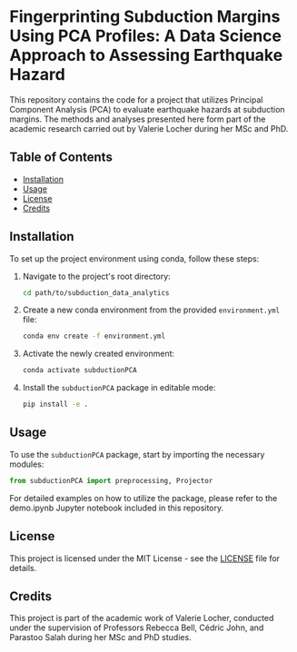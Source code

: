 # Fingerprinting Subduction Margins Using PCA Profiles: A Data Science Approach to Assessing Earthquake Hazard

This repository contains the code for a project that utilizes Principal Component Analysis (PCA) to evaluate earthquake hazards at subduction margins. The methods and analyses presented here form part of the academic research carried out by Valerie Locher during her MSc and PhD.

## Table of Contents
- [Installation](#installation)
- [Usage](#usage)
- [License](#license)
- [Credits](#credits)

## Installation

To set up the project environment using conda, follow these steps:

1. Navigate to the project's root directory:

    ```bash
    cd path/to/subduction_data_analytics
    ```

2. Create a new conda environment from the provided `environment.yml` file:

    ```bash
    conda env create -f environment.yml
    ```

3. Activate the newly created environment:

    ```bash
    conda activate subductionPCA
    ```

4. Install the `subductionPCA` package in editable mode:

    ```bash
    pip install -e .
    ```

## Usage

To use the `subductionPCA` package, start by importing the necessary modules:

```python
from subductionPCA import preprocessing, Projector
```
For detailed examples on how to utilize the package, please refer to the demo.ipynb Jupyter notebook included in this repository.

## License
This project is licensed under the MIT License - see the [LICENSE](LICENSE) file for details.

## Credits
This project is part of the academic work of Valerie Locher, conducted under the supervision of Professors Rebecca Bell, Cédric John, and Parastoo Salah during her MSc and PhD studies.

